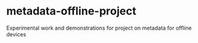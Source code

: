 # metadata-offline-project
Experimental work and demonstrations for project on metadata for offline devices
